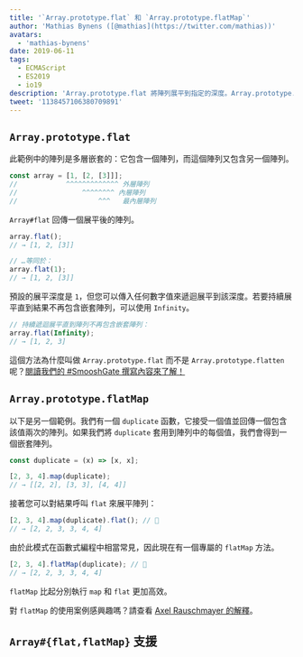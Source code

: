 ```yaml
---
title: '`Array.prototype.flat` 和 `Array.prototype.flatMap`'
author: 'Mathias Bynens ([@mathias](https://twitter.com/mathias))'
avatars:
  - 'mathias-bynens'
date: 2019-06-11
tags:
  - ECMAScript
  - ES2019
  - io19
description: 'Array.prototype.flat 將陣列展平到指定的深度。Array.prototype.flatMap 等同於先執行 map 再分別執行 flat。'
tweet: '1138457106380709891'
---
```

## `Array.prototype.flat`

此範例中的陣列是多層嵌套的：它包含一個陣列，而這個陣列又包含另一個陣列。

```js
const array = [1, [2, [3]]];
//            ^^^^^^^^^^^^^ 外層陣列
//                ^^^^^^^^ 內層陣列
//                    ^^^   最內層陣列
```

`Array#flat` 回傳一個展平後的陣列。

```js
array.flat();
// → [1, 2, [3]]

// …等同於：
array.flat(1);
// → [1, 2, [3]]
```

預設的展平深度是 `1`，但您可以傳入任何數字值來遞迴展平到該深度。若要持續展平直到結果不再包含嵌套陣列，可以使用 `Infinity`。

```js
// 持續遞迴展平直到陣列不再包含嵌套陣列：
array.flat(Infinity);
// → [1, 2, 3]
```

這個方法為什麼叫做 `Array.prototype.flat` 而不是 `Array.prototype.flatten` 呢？[閱讀我們的 #SmooshGate 撰寫內容來了解！](https://developers.google.com/web/updates/2018/03/smooshgate)

## `Array.prototype.flatMap`

以下是另一個範例。我們有一個 `duplicate` 函數，它接受一個值並回傳一個包含該值兩次的陣列。如果我們將 `duplicate` 套用到陣列中的每個值，我們會得到一個嵌套陣列。

```js
const duplicate = (x) => [x, x];

[2, 3, 4].map(duplicate);
// → [[2, 2], [3, 3], [4, 4]]
```

接著您可以對結果呼叫 `flat` 來展平陣列：

```js
[2, 3, 4].map(duplicate).flat(); // 🐌
// → [2, 2, 3, 3, 4, 4]
```

由於此模式在函數式編程中相當常見，因此現在有一個專屬的 `flatMap` 方法。

```js
[2, 3, 4].flatMap(duplicate); // 🚀
// → [2, 2, 3, 3, 4, 4]
```

`flatMap` 比起分別執行 `map` 和 `flat` 更加高效。

對 `flatMap` 的使用案例感興趣嗎？請查看 [Axel Rauschmayer 的解釋](https://exploringjs.com/impatient-js/ch_arrays.html#flatmap-mapping-to-zero-or-more-values)。

## `Array#{flat,flatMap}` 支援

<feature-support chrome="69 /blog/v8-release-69#javascript-language-features"
                 firefox="62"
                 safari="12"
                 nodejs="11"
                 babel="yes https://github.com/zloirock/core-js#ecmascript-array"></feature-support>
